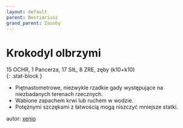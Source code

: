 ```yaml
---
layout: default
parent: Bestiariusz
grand_parent: Zasoby
---
```


# Krokodyl olbrzymi

15 OCHR, 1 Pancerza, 17 SIŁ, 8 ZRE, zęby (k10+k10)  
{: .stat-block }

- Piętnastometrowe, niezwykle rzadkie gady występujące na niezbadanych terenach rzecznych.
- Wabione zapachem krwi lub ruchem w wodzie.  
- Potężnymi szczękami z łatwością mogą niszczyć mniejsze statki.  

autor: [xenio](https://xenioinabottle.blogspot.com)
